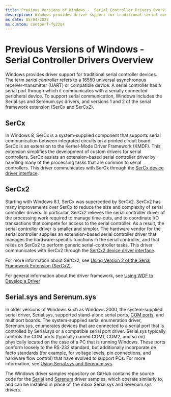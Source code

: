 ```yaml
---
title: Previous Versions of Windows -  Serial Controller Drivers Overview
description: Windows provides driver support for traditional serial controller devices.
ms.date: 05/04/2022
ms.custom: contperf-fy22q4
---
```


# Previous Versions of Windows - Serial Controller Drivers Overview

Windows provides driver support for traditional serial controller devices. The term *serial controller* refers to a 16550 universal asynchronous receiver-transmitter (UART) or compatible device. A serial controller has a serial port through which it communicates with a serially connected peripheral device. To support serial communication, Windows includes the Serial.sys and Serenum.sys drivers, and versions 1 and 2 of the serial framework extension (SerCx and SerCx2).

## SerCx

In  Windows 8, SerCx is a system-supplied component that supports serial communication between integrated circuits on a printed circuit board. SerCx is an extension to the Kernel-Mode Driver Framework (KMDF). This extension simplifies the development of custom drivers for serial controllers. SerCx assists an extension-based serial controller driver by handling many of the processing tasks that are common to serial controllers. This driver communicates with SerCx through the [SerCx device driver interface](/windows-hardware/drivers/ddi/_serports).

## SerCx2

Starting with Windows 8.1, SerCx was superceded by SerCx2. SerCx2 has many improvements over SerCx to reduce the size and complexity of serial controller drivers. In particular, SerCx2 relieves the serial controller driver of the processing work required to manage time-outs, and to coordinate I/O transactions that compete for access to the serial controller. As a result, the serial controller driver is smaller and simpler. The hardware vendor for the serial controller supplies an extension-based serial controller driver that manages the hardware-specific functions in the serial controller, and that relies on SerCx2 to perform generic serial-controller tasks. This driver communicates with SerCx2 through the [SerCx2 device driver interface](/windows-hardware/drivers/ddi/_serports).

For more information about SerCx2, see [Using Version 2 of the Serial Framework Extension (SerCx2)](using-version-2-of-the-serial-framework-extension.md).

For general information about the driver framework, see [Using WDF to Develop a Driver](../wdf/using-the-framework-to-develop-a-driver.md)

## Serial.sys and Serenum.sys

In older versions of Windows such as Windows 2000, the system-supplied serial driver, Serial.sys, supported stand-alone serial ports, [COM ports](configuration-of-com-ports.md), and multiport boards. The system-supplied serial enumeration driver, Serenum.sys, enumerates devices that are connected to a serial port that is controlled by Serial.sys or a compatible serial port driver. Serial.sys typically controls the COM ports (typically named COM1, COM2, and so on) physically located on the case of a PC that is running Windows. These ports conform loosely to the RS-232 standard, but additionally incorporate de facto standards (for example, for voltage levels, pin connections, and hardware flow control) that have evolved to support PCs. For more information, see [Using Serial.sys and Serenum.sys](using-serial-sys-and-serenum-sys.md).

The Windows driver samples repository on GitHub contains the source code for the [Serial](https://github.com/Microsoft/Windows-driver-samples/tree/master/serial/serial) and [Serenum](https://github.com/Microsoft/Windows-driver-samples/tree/master/serial/serenum) driver samples, which operate similarly to, and can be installed in place of, the inbox Serial.sys and Serenum.sys drivers.

